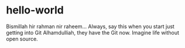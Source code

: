 # hello-world

Bismillah hir rahman nir raheem... 
Always, say this when you start
just getting into Git
Alhamdulliah, they have the Git now.
Imagine life without open source.
